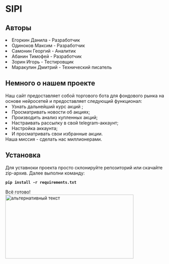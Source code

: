 # SIPI
<div data-target="readme-toc.content" class="Box-body px-5 pb-5">
<article class="markdown-body entry-content container-lg" itemprop="text">
<h1>Авторы</h1>
<li>Егоркин Данила - Разработчик</li>
<li>Одиноков Максим - Разработчик</li>
<li>Самонин Георгий - Аналитик</li>
<li>Абанин Тимофей - Разработчик</li>
<li>Зорин Игорь - Тестировщик</li>
<li>Маракулин Дмитрий - Технический писатель</li>
 
<h1>Немного о нашем проекте</h1>
Наш сайт предоставляет собой торгового бота для фондового рынка на основе нейросетей и предоставляет следующий функционал:
<li>Узнать дальнейший курс акций ;</li>
<li>Просматривать новости об акциях;</li>
<li>Производить анализ купленных акций;</li>
<li>Настраивать рассылку в свой telegram-аккаунт;</li>
<li>Настройка аккаунта;</li>
<li>И просматривать свои избранные акции.</li>
Наша миссия - сделать нас миллионерами.
 
<h1>Установка</h1>
Для уставноки проекта просто склонируйте репозиторий или скачайте zip-архив.
Далее выполни команду:
<div class="snippet-clipboard-content position-center overflow-auto">
<pre>
<code><b>pip install -r requirements.txt</b></code>
</pre>
<div class="zeroclipboard-container position-absolute right-0 top-0">
<clipboard-copy aria-label="Copied!" class="ClipboardButton btn js-clipboard-copy m-2 p-0 tooltipped-no-delay" data-copy-feedback="Copied!" data-tooltip-direction="w" value="Give the example" tabindex="0" role="button" style="display: inherit;"></clipboard-copy>
</div>
</div>
Всё готово!
</article>
 <img src="https://sun1-84.userapi.com/impg/NeKCDSHd9A3fNert8dhdqFApin7QpwlsxKEbCQ/IGX0noSyuig.jpg?size=1242x602&quality=96&sign=4d6200685ff4890302ea0844f1d0753a&type=album" alt="альтернативный текст" style="height: 200px; width: 400px;">
</div>
